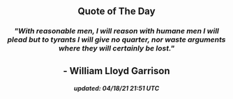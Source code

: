 <h2 align="center">Quote of The Day</h2>
<h3 align="center"><i>"With reasonable men, I will reason with humane men I will plead but to tyrants I will give no quarter, nor waste arguments where they will certainly be lost."</i></h3>
<h2 align="center">- William Lloyd Garrison</h2>


<h5 align="center"><i>updated:  04/18/21 21:51 UTC</i></h5>
